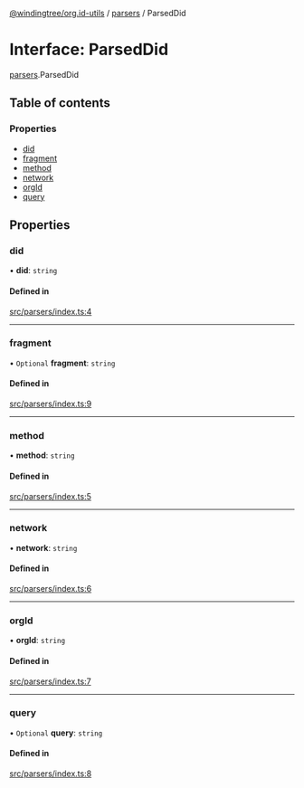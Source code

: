 [@windingtree/org.id-utils](../README.md) / [parsers](../modules/parsers.md) / ParsedDid

# Interface: ParsedDid

[parsers](../modules/parsers.md).ParsedDid

## Table of contents

### Properties

- [did](parsers.ParsedDid.md#did)
- [fragment](parsers.ParsedDid.md#fragment)
- [method](parsers.ParsedDid.md#method)
- [network](parsers.ParsedDid.md#network)
- [orgId](parsers.ParsedDid.md#orgid)
- [query](parsers.ParsedDid.md#query)

## Properties

### did

• **did**: `string`

#### Defined in

[src/parsers/index.ts:4](https://github.com/windingtree/org.id-sdk/blob/6904194/packages/utils/src/parsers/index.ts#L4)

___

### fragment

• `Optional` **fragment**: `string`

#### Defined in

[src/parsers/index.ts:9](https://github.com/windingtree/org.id-sdk/blob/6904194/packages/utils/src/parsers/index.ts#L9)

___

### method

• **method**: `string`

#### Defined in

[src/parsers/index.ts:5](https://github.com/windingtree/org.id-sdk/blob/6904194/packages/utils/src/parsers/index.ts#L5)

___

### network

• **network**: `string`

#### Defined in

[src/parsers/index.ts:6](https://github.com/windingtree/org.id-sdk/blob/6904194/packages/utils/src/parsers/index.ts#L6)

___

### orgId

• **orgId**: `string`

#### Defined in

[src/parsers/index.ts:7](https://github.com/windingtree/org.id-sdk/blob/6904194/packages/utils/src/parsers/index.ts#L7)

___

### query

• `Optional` **query**: `string`

#### Defined in

[src/parsers/index.ts:8](https://github.com/windingtree/org.id-sdk/blob/6904194/packages/utils/src/parsers/index.ts#L8)
